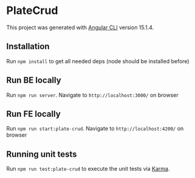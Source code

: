 # PlateCrud

This project was generated with [Angular CLI](https://github.com/angular/angular-cli) version 15.1.4.

## Installation

Run `npm install` to get all needed deps (node should be installed before)

## Run BE locally

Run `npm run server`. Navigate to `http://localhost:3000/` on browser

## Run FE locally

Run `npm run start:plate-crud`. Navigate to `http://localhost:4200/` on browser

## Running unit tests

Run `npm run test:plate-crud` to execute the unit tests via [Karma](https://karma-runner.github.io).
